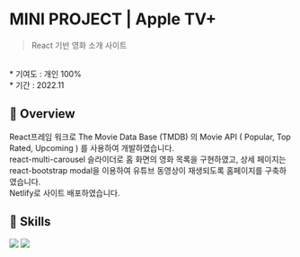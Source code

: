 # MINI PROJECT | Apple TV+
> React 기반 영화 소개 사이트
<br>
* 기여도 : 개인 100% <br> 
* 기간 : 2022.11
<br>

## 📍 Overview

React프레임 워크로 The Movie Data Base (TMDB) 의 Movie API ( Popular, Top Rated, Upcoming ) 를 사용하여 개발하였습니다. <br>
react-multi-carousel 슬라이더로 홈 화면의 영화 목록을 구현하였고, 상세 페이지는 react-bootstrap modal을 이용하여 유튜브 동영상이 재생되도록 홈페이지를 구축하였습니다.<br>
Netlify로 사이트 배포하였습니다.

## 🚀 Skills 
<img src="https://img.shields.io/badge/react-61DAFB?style=for-the-badge&logo=react&logoColor=black"> <img src="https://img.shields.io/badge/netlify-00C7B7?style=for-the-badge&logo=netlify&logoColor=white"> 
<br><br>
